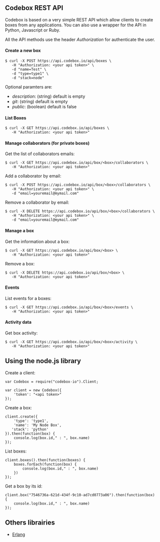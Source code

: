 ## Codebox REST API

Codebox is based on a very simple REST API which allow clients to create boxes from any applications.
You can also use a wrapper for the API in Python, Javascript or Ruby.

All the API methods use the header *Authorization* for authenticate the user.

#### Create a new box

```
$ curl -X POST https://api.codebox.io/api/boxes \
   -H "Authorization: <your api token>" \
   -d "name=Test" \
   -d "type=type1" \
   -d "stack=node"
```

Optional paramters are:

* *description*: (string) default is empty
* *git*: (string) default is empty
* *public*: (boolean) default is false

#### List Boxes

```
$ curl -X GET https://api.codebox.io/api/boxes \
   -H "Authorization: <your api token>"
```

#### Manage collaborators (for private boxes)

Get the list of collaborators emails:

```
$ curl -X GET https://api.codebox.io/api/box/<box>/collaborators \
   -H "Authorization: <your api token>"
```

Add a collaborator by email:

```
$ curl -X POST https://api.codebox.io/api/box/<box>/collaborators \
   -H "Authorization: <your api token>" \
   -d "email=youremail@mymail.com"
```

Remove a collaborator by email:

```
$ curl -X DELETE https://api.codebox.io/api/box/<box>/collaborators \
   -H "Authorization: <your api token>" \
   -d "email=youremail@mymail.com"
```

#### Manage a box

Get the information about a box:

```
$ curl -X GET https://api.codebox.io/api/box/<box> \
   -H "Authorization: <your api token>"
```

Remove a box:

```
$ curl -X DELETE https://api.codebox.io/api/box/<box> \
   -H "Authorization: <your api token>"
```

#### Events

List events for a boxes:

```
$ curl -X GET https://api.codebox.io/api/box/<box>/events \
   -H "Authorization: <your api token>"
```

#### Activity data

Get box activity:

```
$ curl -X GET https://api.codebox.io/api/box/<box>/activity \
   -H "Authorization: <your api token>"
```


## Using the node.js library

Create a client:

```
var Codebox = require("codebox-io").Client;

var client = new Codebox({
	'token': "<api token>"
});
```

Create a box:

```
client.create({
	'type': 'type1',
	'name': 'My Node Box',
   'stack': 'python'
}).then(function(box) {
	console.log(box.id," : ", box.name)
});
```

List boxes:

```
client.boxes().then(function(boxes) {
	boxes.forEach(function(box) {
		console.log(box.id," : ", box.name)
	})
});
```

Get a box by its id:

```
client.box("7546736a-621d-434f-9c10-ad7cd0773a06").then(function(box) {
	console.log(box.id," : ", box.name)
});
```

## Others librairies

* [Erlang](https://github.com/mawuli-ypa/codebox-erlang)
